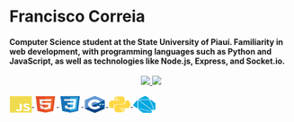 <h1>Francisco Correia</h1>

<h4>Computer Science student at the State University of Piauí. Familiarity in web development, with programming languages such as Python and JavaScript, as well as technologies like Node.js, Express, and Socket.io.</h4>
<div align="center">
  <a href="https://github.com/Fco-Correia">
  <img height="180em" src="https://github-readme-stats.vercel.app/api?username=Fco-Correia&show_icons=true&theme=dracula&include_all_commits=true&count_private=true"/>
  <img height="180em" src="https://github-readme-stats.vercel.app/api/top-langs/?username=Fco-Correia&layout=compact&langs_count=7&theme=dracula"/>
</div>
<div style="display: inline_block"><br>
  <img align="center" alt="Fco-Correia-Js" height="30" width="40" src="https://raw.githubusercontent.com/devicons/devicon/master/icons/javascript/javascript-plain.svg">
  <img align="center" alt="Fco-Correia-cpu-HTML" height="30" width="40" src="https://raw.githubusercontent.com/devicons/devicon/master/icons/html5/html5-original.svg">
  <img align="center" alt="Fco-Correia-CSS" height="30" width="40" src="https://raw.githubusercontent.com/devicons/devicon/master/icons/css3/css3-original.svg">
  <img align="center" alt="Fco-Correia-Cpp" height="30" width="40" src="https://raw.githubusercontent.com/devicons/devicon/master/icons/cplusplus/cplusplus-original.svg">
  <img align="center" alt="Fco-Correia-PY" height="30" width="40" src="https://raw.githubusercontent.com/devicons/devicon/master/icons/python/python-plain.svg">
  <img align="center" alt="Fco-Correia-Dart" height="30" width="40" src="https://raw.githubusercontent.com/devicons/devicon/master/icons/dart/dart-plain.svg">
</div>
